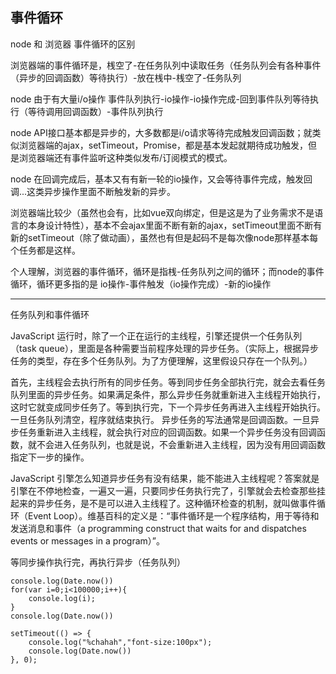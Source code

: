 ## 事件循环

node 和 浏览器 事件循环的区别

浏览器端的事件循环是，桟空了-在任务队列中读取任务（任务队列会有各种事件（异步的回调函数）等待执行）-放在桟中-桟空了-任务队列

node 由于有大量i/o操作 事件队列执行-io操作-io操作完成-回到事件队列等待执行（等待调用回调函数）-事件队列执行

node API接口基本都是异步的，大多数都是i/o请求等待完成触发回调函数；就类似浏览器端的ajax，setTimeout，Promise，都是基本发起就期待成功触发，但是浏览器端还有事件监听这种类似发布/订阅模式的模式。

node 在回调完成后，基本又有有新一轮的io操作，又会等待事件完成，触发回调...这类异步操作里面不断触发新的异步。

浏览器端比较少（虽然也会有，比如vue双向绑定，但是这是为了业务需求不是语言的本身设计特性），基本不会ajax里面不断有新的ajax，setTimeout里面不断有新的setTimeout（除了做动画），虽然也有但是起码不是每次像node那样基本每个任务都是这样。

个人理解，浏览器的事件循环，循环是指桟-任务队列之间的循环；而node的事件循环，循环更多指的是 io操作-事件触发（io操作完成）-新的io操作

---

任务队列和事件循环

JavaScript 运行时，除了一个正在运行的主线程，引擎还提供一个任务队列（task queue），里面是各种需要当前程序处理的异步任务。（实际上，根据异步任务的类型，存在多个任务队列。为了方便理解，这里假设只存在一个队列。）

首先，主线程会去执行所有的同步任务。等到同步任务全部执行完，就会去看任务队列里面的异步任务。如果满足条件，那么异步任务就重新进入主线程开始执行，这时它就变成同步任务了。等到执行完，下一个异步任务再进入主线程开始执行。一旦任务队列清空，程序就结束执行。
异步任务的写法通常是回调函数。一旦异步任务重新进入主线程，就会执行对应的回调函数。如果一个异步任务没有回调函数，就不会进入任务队列，也就是说，不会重新进入主线程，因为没有用回调函数指定下一步的操作。

JavaScript 引擎怎么知道异步任务有没有结果，能不能进入主线程呢？答案就是引擎在不停地检查，一遍又一遍，只要同步任务执行完了，引擎就会去检查那些挂起来的异步任务，是不是可以进入主线程了。这种循环检查的机制，就叫做事件循环（Event Loop）。维基百科的定义是：“事件循环是一个程序结构，用于等待和发送消息和事件（a programming construct that waits for and dispatches events or messages in a program）”。

等同步操作执行完，再执行异步（任务队列）

```
console.log(Date.now())
for(var i=0;i<100000;i++){
    console.log(i);
}
console.log(Date.now())

setTimeout(() => {
    console.log("%chahah","font-size:100px");
    console.log(Date.now())
}, 0);
```